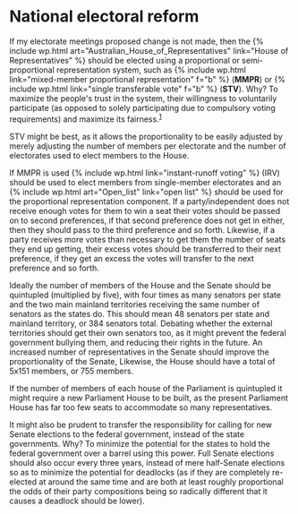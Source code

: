 National electoral reform
=================

If my electorate meetings proposed change is not made, then the {% include wp.html art="Australian_House_of_Representatives" link="House of Representatives" %} should be elected using a proportional or semi-proportional representation system, such as {% include wp.html link="mixed-member proportional representation" f="b" %} (**MMPR**) or {% include wp.html link="single transferable vote" f="b" %} (**STV**). Why? To maximize the people's trust in the system, their willingness to voluntarily participate (as opposed to solely participating due to compulsory voting requirements) and maximize its fairness.<sup><a href="#ref1" link="_blank">1</a></sup>

STV might be best, as it allows the proportionality to be easily adjusted by merely adjusting the number of members per electorate and the number of electorates used to elect members to the House. 

If MMPR is used {% include wp.html link="instant-runoff voting" %} (IRV) should be used to elect members from single-member electorates and an {% include wp.html art="Open_list" link="open list" %} should be used for the proportional representation component. If a party/independent does not receive enough votes for them to win a seat their votes should be passed on to second preferences, if that second preference does not get in either, then they should pass to the third preference and so forth. Likewise, if a party receives more votes than necessary to get them the number of seats they end up getting, their excess votes should be transferred to their next preference, if they get an excess the votes will transfer to the next preference and so forth.

Ideally the number of members of the House and the Senate should be quintupled (multiplied by five), with four times as many senators per state and the two main mainland territories receiving the same number of senators as the states do. This should mean 48 senators per state and mainland territory, or 384 senators total. Debating whether the external territories should get their own senators too, as it might prevent the federal government bullying them, and reducing their rights in the future. An increased number of representatives in the Senate should improve the proportionality of the Senate, Likewise, the House should have a total of 5x151 members, or 755 members.

If the number of members of each house of the Parliament is quintupled it might require a new Parliament House to be built, as the present Parliament House has far too few seats to accommodate so many representatives.

It might also be prudent to transfer the responsibility for calling for new Senate elections to the federal government, instead of the state governments. Why? To minimize the potential for the states to hold the federal government over a barrel using this power. Full Senate elections should also occur every three years, instead of mere half-Senate elections so as to minimize the potential for deadlocks (as if they are completely re-elected at around the same time and are both at least roughly proportional the odds of their party compositions being so radically different that it causes a deadlock should be lower).